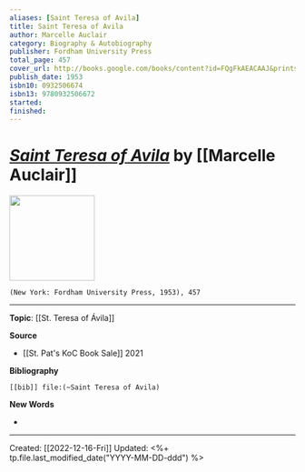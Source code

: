 ```yaml
---
aliases: [Saint Teresa of Avila]
title: Saint Teresa of Avila
author: Marcelle Auclair
category: Biography & Autobiography
publisher: Fordham University Press
total_page: 457
cover_url: http://books.google.com/books/content?id=FQgFkAEACAAJ&printsec=frontcover&img=1&zoom=1&source=gbs_api
publish_date: 1953
isbn10: 0932506674
isbn13: 9780932506672
started: 
finished: 
---
```

# *[Saint Teresa of Avila]()* by [[Marcelle Auclair]]

<img src="http://books.google.com/books/content?id=FQgFkAEACAAJ&printsec=frontcover&img=1&zoom=1&source=gbs_api" width=150>

`(New York: Fordham University Press, 1953), 457`

--- 
**Topic**: [[St. Teresa of Ávila]]

**Source**
- [[St. Pat's KoC Book Sale]] 2021


**Bibliography**

```query
[[bib]] file:(~Saint Teresa of Avila)
```
 

**New Words**

- 

---
Created: [[2022-12-16-Fri]]
Updated: <%+ tp.file.last_modified_date("YYYY-MM-DD-ddd") %>
